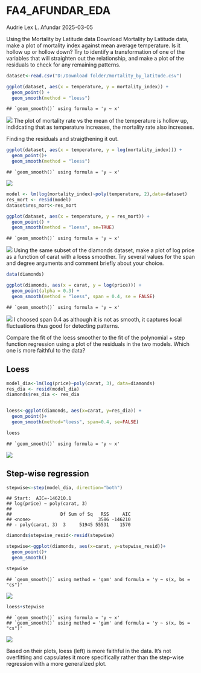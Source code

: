 FA4_AFUNDAR_EDA
================
Audrie Lex L. Afundar
2025-03-05

Using the Mortality by Latitude data Download Mortality by Latitude
data, make a plot of mortality index against mean average temperature.
Is it hollow up or hollow down? Try to identify a transformation of one
of the variables that will straighten out the relationship, and make a
plot of the residuals to check for any remaining patterns.

``` r
dataset<-read.csv("D:/Download folder/mortality_by_latitude.csv")

ggplot(dataset, aes(x = temperature, y = mortality_index)) +
  geom_point() +
  geom_smooth(method = "loess")
```

    ## `geom_smooth()` using formula = 'y ~ x'

![](FA4_AFUNDAR_EDA_files/figure-gfm/unnamed-chunk-1-1.png)<!-- --> The
plot of mortality rate vs the mean of the temperature is hollow up,
indidcating that as temperature increases, the mortality rate also
increases.

Finding the residuals and straigthening it out.

``` r
ggplot(dataset, aes(x = temperature, y = log(mortality_index))) +
  geom_point()+
  geom_smooth(method = "loess")
```

    ## `geom_smooth()` using formula = 'y ~ x'

![](FA4_AFUNDAR_EDA_files/figure-gfm/unnamed-chunk-2-1.png)<!-- -->

``` r
model <- lm(log(mortality_index)~poly(temperature, 2),data=dataset)
res_mort <- resid(model)
dataset$res_mort<-res_mort

ggplot(dataset, aes(x = temperature, y = res_mort)) +
  geom_point() +
  geom_smooth(method = "loess", se=TRUE)
```

    ## `geom_smooth()` using formula = 'y ~ x'

![](FA4_AFUNDAR_EDA_files/figure-gfm/unnamed-chunk-2-2.png)<!-- -->
Using the same subset of the diamonds dataset, make a plot of log price
as a function of carat with a loess smoother. Try several values for the
span and degree arguments and comment briefly about your choice.

``` r
data(diamonds)

ggplot(diamonds, aes(x = carat, y = log(price))) +
  geom_point(alpha = 0.3) +
  geom_smooth(method = "loess", span = 0.4, se = FALSE)
```

    ## `geom_smooth()` using formula = 'y ~ x'

![](FA4_AFUNDAR_EDA_files/figure-gfm/unnamed-chunk-3-1.png)<!-- --> I
choosed span 0.4 as although it is not as smooth, it captures local
fluctuations thus good for detecting patterns.

Compare the fit of the loess smoother to the fit of the polynomial +
step function regression using a plot of the residuals in the two
models. Which one is more faithful to the data?

## Loess

``` r
model_dia<-lm(log(price)~poly(carat, 3), data=diamonds)
res_dia <- resid(model_dia)
diamonds$res_dia <- res_dia


loess<-ggplot(diamonds, aes(x=carat, y=res_dia)) +
  geom_point()+
  geom_smooth(method="loess", span=0.4, se=FALSE)

loess
```

    ## `geom_smooth()` using formula = 'y ~ x'

![](FA4_AFUNDAR_EDA_files/figure-gfm/unnamed-chunk-4-1.png)<!-- -->

## Step-wise regression

``` r
stepwise<-step(model_dia, direction="both")
```

    ## Start:  AIC=-146210.1
    ## log(price) ~ poly(carat, 3)
    ## 
    ##                  Df Sum of Sq   RSS     AIC
    ## <none>                         3586 -146210
    ## - poly(carat, 3)  3     51945 55531    1570

``` r
diamonds$stepwise_resid<-resid(stepwise)

stepwise<-ggplot(diamonds, aes(x=carat, y=stepwise_resid))+
  geom_point()+
  geom_smooth()

stepwise
```

    ## `geom_smooth()` using method = 'gam' and formula = 'y ~ s(x, bs = "cs")'

![](FA4_AFUNDAR_EDA_files/figure-gfm/unnamed-chunk-5-1.png)<!-- -->

``` r
loess+stepwise
```

    ## `geom_smooth()` using formula = 'y ~ x'
    ## `geom_smooth()` using method = 'gam' and formula = 'y ~ s(x, bs = "cs")'

![](FA4_AFUNDAR_EDA_files/figure-gfm/unnamed-chunk-6-1.png)<!-- -->

Based on their plots, loess (left) is more faithful in the data. It’s
not overfitting and capsulates it more specifically rather than the
step-wise regression with a more generalized plot.
